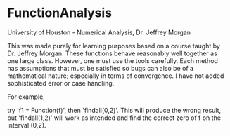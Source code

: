 # FunctionAnalysis 
University of Houston - Numerical Analysis, Dr. Jeffrey Morgan


This was made purely for learning purposes based on a course taught by Dr. Jeffrey Morgan. These functions behave reasonably well together as one large class. However, one must use the tools carefully. Each method has assumptions that must be satisfied so bugs can also be of a mathematical nature; especially in terms of convergence. I have not added sophisticated error or case handling.


For example, 

try 'f1 = Function(f)', then 'findall(0,2)'. This will produce the wrong result, but 'findall(1,2)' will work as intended and find the correct zero of f on the interval (0,2). 
